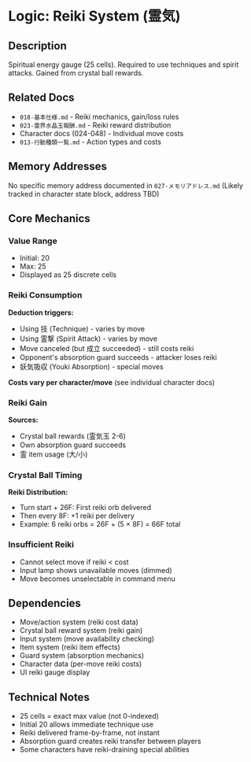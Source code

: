 # Logic: Reiki System (霊気)

## Description
Spiritual energy gauge (25 cells). Required to use techniques and spirit attacks. Gained from crystal ball rewards.

## Related Docs
- `018-基本仕様.md` - Reiki mechanics, gain/loss rules
- `023-霊界水晶玉報酬.md` - Reiki reward distribution
- Character docs (024-048) - Individual move costs
- `013-行動種類一覧.md` - Action types and costs

## Memory Addresses
No specific memory address documented in `027-メモリアドレス.md`
(Likely tracked in character state block, address TBD)

## Core Mechanics

### Value Range
- Initial: 20
- Max: 25
- Displayed as 25 discrete cells

### Reiki Consumption
**Deduction triggers:**
- Using 技 (Technique) - varies by move
- Using 霊撃 (Spirit Attack) - varies by move
- Move canceled (but 成立 succeeded) - still costs reiki
- Opponent's absorption guard succeeds - attacker loses reiki
- 妖気吸収 (Youki Absorption) - special moves

**Costs vary per character/move** (see individual character docs)

### Reiki Gain
**Sources:**
- Crystal ball rewards (霊気玉 2-6)
- Own absorption guard succeeds
- 霊 item usage (大/小)

### Crystal Ball Timing
**Reiki Distribution:**
- Turn start + 26F: First reiki orb delivered
- Then every 8F: +1 reiki per delivery
- Example: 6 reiki orbs = 26F + (5 × 8F) = 66F total

### Insufficient Reiki
- Cannot select move if reiki < cost
- Input lamp shows unavailable moves (dimmed)
- Move becomes unselectable in command menu

## Dependencies
- Move/action system (reiki cost data)
- Crystal ball reward system (reiki gain)
- Input system (move availability checking)
- Item system (reiki item effects)
- Guard system (absorption mechanics)
- Character data (per-move reiki costs)
- UI reiki gauge display

## Technical Notes
- 25 cells = exact max value (not 0-indexed)
- Initial 20 allows immediate technique use
- Reiki delivered frame-by-frame, not instant
- Absorption guard creates reiki transfer between players
- Some characters have reiki-draining special abilities
